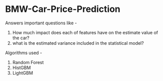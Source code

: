 # BMW-Car-Price-Prediction

Answers important questions like - 
1. How much impact does each of features have on the estimate value of the car?
2. what is the estimated variance included in the statistical model?

Algorithms used - 
1. Random Forest
2. HistGBM
3. LightGBM
